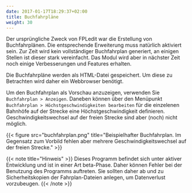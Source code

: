 ```yaml
---
date: 2017-01-17T18:29:37+02:00
title: Buchfahrpläne
weight: 30
---
```


Der ursprüngliche Zweck von FPLedit war die Erstellung von Buchfahrplänen. Die entsprechende Erweiterung muss natürlich aktiviert sein. Zur Zeit wird kein vollständiger Buchfahrplan generiert, an einigen Stellen ist dieser stark vereinfacht. Das Modul wird aber in nächster Zeit noch einige Verbesserungen und Features erhalten.

Die Buchfahrpläne werden als HTML-Datei gespeichert. Um diese zu Betrachten wird daher ein Webbrowser benötigt.

Um den Buchfahrplan als Vorschau anzuzeigen, verwenden Sie `Buchfahrplan > Anzeigen`. Daneben können über den Menüpunkt `Buchfahrplan > Höchstgeschwindigkeiten bearbeiten` für die einzelenen Bahnhöfe auf der Strecke eine Höchstgeschwindigkeit definieren. Geschwindigkeitswechsel auf der freien Strecke sind aber (noch) nicht möglich.

{{< figure src="buchfahrplan.png" title="Beispielhafter Buchfahrplan. Im Gegensatz zum Vorbild fehlen aber mehrere Geschwindigkeitswechsel auf der freien Strecke." >}}

{{< note title="Hinweis" >}}
Dieses Programm befindet sich unter aktiver Entwicklung und ist in einer Art beta-Phase. Daher können Fehler bei der Benutzung des Programms auftreten. Sie sollten daher ab und zu Sicherheitskopien der Fahrplan-Dateien anlegen, um Datenverlust vorzubeugen.
{{< /note >}}
